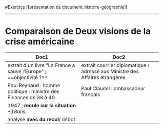 #Exercice [[présentation de document_histoire-géographie]]

---
# Comparaison de Deux visions de la crise américaine
Doc1|Doc2
--|--
extrait d'un livre "La France a sauvé l'Europe" ; ==objectivité ?==|extrait courrier diplomatique / adressé aux Ministre des Affaires étrangères 
Paul Reynaud : homme politique : ministre des Finances de 38 à 40|Paul Claudel : ambassadeur français
1947 ; **recule sur la situation** *+18ans*|
analyse **avec du recul**/ début|